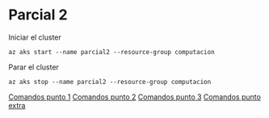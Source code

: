 # Parcial 2
Iniciar el cluster
```
az aks start --name parcial2 --resource-group computacion
```
Parar el cluster
```
az aks stop --name parcial2 --resource-group computacion
```
[Comandos punto 1](https://github.com/groloboy/parcial2/blob/main/comands_vagrant.sh)
[Comandos punto 2](https://github.com/groloboy/parcial2/blob/main/punto2/comands.sh)
[Comandos punto 3](https://github.com/groloboy/parcial2/blob/main/punto3/comands.sh)
[Comandos punto extra](https://github.com/groloboy/parcial2/blob/main/extra/comands.sh)
